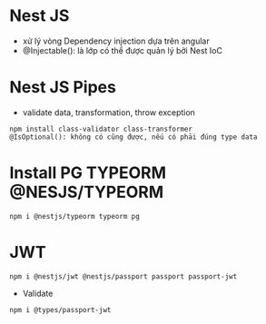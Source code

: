 # Nest JS

- xử lý vòng Dependency injection dựa trên angular
- @Injectable(): là lớp có thể được quản lý bởi Nest IoC

# Nest JS Pipes

- validate data, transformation, throw exception

```
npm install class-validator class-transformer
@IsOptional(): không có cũng được, nếu có phải đúng type data
```

# Install PG TYPEORM @NESJS/TYPEORM

```
npm i @nestjs/typeorm typeorm pg
```

# JWT

```
npm i @nestjs/jwt @nestjs/passport passport passport-jwt
```

- Validate

```
npm i @types/passport-jwt
```
